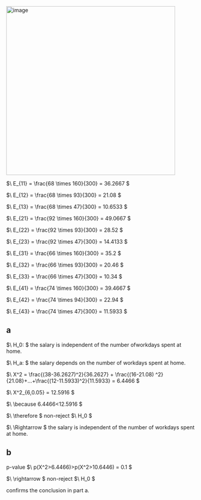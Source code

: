 <img width="450" alt="image" src="https://github.com/user-attachments/assets/39ded516-a9a2-491b-a940-26f3ac87a09f" />

$\ E_{11} = \frac{68 \times 160}{300} = 36.2667 \$

$\ E_{12} = \frac{68 \times 93}{300} = 21.08 \$

$\ E_{13} = \frac{68 \times 47}{300} = 10.6533 \$

$\ E_{21} = \frac{92 \times 160}{300} = 49.0667 \$

$\ E_{22} = \frac{92 \times 93}{300} = 28.52 \$

$\ E_{23} = \frac{92 \times 47}{300} = 14.4133 \$

$\ E_{31} = \frac{66 \times 160}{300} = 35.2 \$

$\ E_{32} = \frac{66 \times 93}{300} = 20.46 \$

$\ E_{33} = \frac{66 \times 47}{300} = 10.34 \$

$\ E_{41} = \frac{74 \times 160}{300} = 39.4667 \$

$\ E_{42} = \frac{74 \times 94}{300} = 22.94 \$

$\ E_{43} = \frac{74 \times 47}{300} = 11.5933 \$

## a
$\ H_0: \$
the salary is independent of the number ofworkdays spent at home.

$\ H_a: \$
the salary depends on the number of workdays spent at home.

$\ X^2 = \frac{(38-36.2627)^2}{36.2627} + \frac{(16-21.08) ^2}{21.08}+...+\frac{(12-11.5933)^2}{11.5933} = 6.4466 \$

$\ X^2_{6,0.05} = 12.5916 \$

$\ \because 6.4466<12.5916 \$

$\ \therefore \$
non-reject 
$\ H_0 \$

$\ \Rightarrow \$
the salary is independent of the number of workdays spent at home.

## b
p-value
$\ p(X^2>6.4466)>p(X^2>10.6446) = 0.1 \$

$\ \rightarrow \$
non-reject
$\ H_0 \$

confirms the conclusion in part a.







